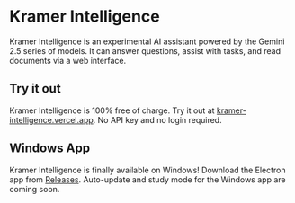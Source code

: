 # Kramer Intelligence

Kramer Intelligence is an experimental AI assistant powered by the Gemini 2.5 series of models. It can answer questions, assist with tasks, and read documents via a web interface.

## Try it out

Kramer Intelligence is 100% free of charge. Try it out at [kramer-intelligence.vercel.app](https://kramer-intelligence.vercel.app). No API key and no login required.

## Windows App

Kramer Intelligence is finally available on Windows! Download the Electron app from [Releases](../../releases).
Auto-update and study mode for the Windows app are coming soon.
